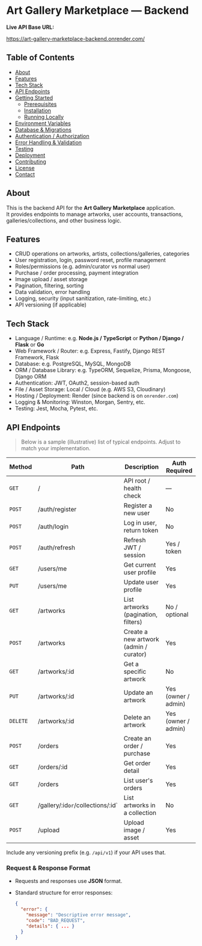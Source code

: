 # Art Gallery Marketplace — Backend

**Live API Base URL:**  

https://art-gallery-marketplace-backend.onrender.com/  


## Table of Contents

- [About](#about)  
- [Features](#features)  
- [Tech Stack](#tech-stack)  
- [API Endpoints](#api-endpoints)  
- [Getting Started](#getting-started)  
  - [Prerequisites](#prerequisites)  
  - [Installation](#installation)  
  - [Running Locally](#running-locally)  
- [Environment Variables](#environment-variables)  
- [Database & Migrations](#database--migrations)  
- [Authentication / Authorization](#authentication--authorization)  
- [Error Handling & Validation](#error-handling--validation)  
- [Testing](#testing)  
- [Deployment](#deployment)  
- [Contributing](#contributing)  
- [License](#license)  
- [Contact](#contact)  

## About

This is the backend API for the **Art Gallery Marketplace** application.  
It provides endpoints to manage artworks, user accounts, transactions, galleries/collections, and other business logic.  

## Features

- CRUD operations on artworks, artists, collections/galleries, categories  
- User registration, login, password reset, profile management  
- Roles/permissions (e.g. admin/curator vs normal user)  
- Purchase / order processing, payment integration  
- Image upload / asset storage  
- Pagination, filtering, sorting  
- Data validation, error handling  
- Logging, security (input sanitization, rate-limiting, etc.)  
- API versioning (if applicable)  

## Tech Stack

- Language / Runtime: e.g. **Node.js / TypeScript** or **Python / Django / Flask** or **Go**  
- Web Framework / Router: e.g. Express, Fastify, Django REST Framework, Flask  
- Database: e.g. PostgreSQL, MySQL, MongoDB  
- ORM / Database Library: e.g. TypeORM, Sequelize, Prisma, Mongoose, Django ORM  
- Authentication: JWT, OAuth2, session-based auth  
- File / Asset Storage: Local / Cloud (e.g. AWS S3, Cloudinary)  
- Hosting / Deployment: Render (since backend is on `onrender.com`)  
- Logging & Monitoring: Winston, Morgan, Sentry, etc.  
- Testing: Jest, Mocha, Pytest, etc.  

## API Endpoints

> Below is a sample (illustrative) list of typical endpoints. Adjust to match your implementation.

| Method | Path | Description | Auth Required |
|---|---|---|---|
| `GET` | / | API root / health check | — |
| `POST` | /auth/register | Register a new user | No |
| `POST` | /auth/login | Log in user, return token | No |
| `POST` | /auth/refresh | Refresh JWT / session | Yes / token |
| `GET` | /users/me | Get current user profile | Yes |
| `PUT` | /users/me | Update user profile | Yes |
| `GET` | /artworks | List artworks (pagination, filters) | No / optional |
| `POST` | /artworks | Create a new artwork (admin / curator) | Yes |
| `GET` | /artworks/:id | Get a specific artwork | No |
| `PUT` | /artworks/:id | Update an artwork | Yes (owner / admin) |
| `DELETE` | /artworks/:id | Delete an artwork | Yes (owner / admin) |
| `POST` | /orders | Create an order / purchase | Yes |
| `GET` | /orders/:id | Get order detail | Yes |
| `GET` | /orders | List user's orders | Yes |
| `GET` | /gallery/:id` or `/collections/:id` | List artworks in a collection | No |
| `POST` | /upload | Upload image / asset | Yes |

Include any versioning prefix (e.g. `/api/v1`) if your API uses that.

### Request & Response Format

- Requests and responses use **JSON** format.
- Standard structure for error responses:

  ```json
  {
    "error": {
      "message": "Descriptive error message",
      "code": "BAD_REQUEST",
      "details": { ... }
    }
  }
